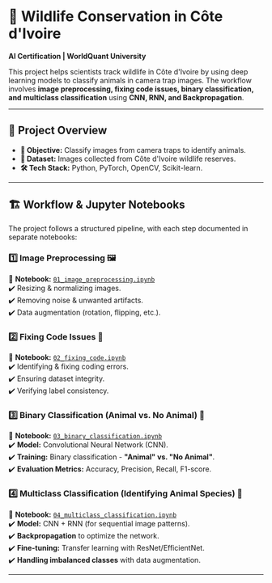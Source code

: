 # 🦁 Wildlife Conservation in Côte d'Ivoire  
**AI Certification | WorldQuant University**  

This project helps scientists track wildlife in Côte d'Ivoire by using deep learning models to classify animals in camera trap images. The workflow involves **image preprocessing, fixing code issues, binary classification, and multiclass classification** using **CNN, RNN, and Backpropagation**.  

---

## 📌 **Project Overview**  
- **🎯 Objective:** Classify images from camera traps to identify animals.  
- **📂 Dataset:** Images collected from Côte d'Ivoire wildlife reserves.  
- **🛠 Tech Stack:** Python, PyTorch, OpenCV, Scikit-learn.  

---

## 🏗️ **Workflow & Jupyter Notebooks**  
The project follows a structured pipeline, with each step documented in separate notebooks:  

### **1️⃣ Image Preprocessing 🖼️**  
📌 **Notebook:** [`01_image_preprocessing.ipynb`](notebooks/01_image_preprocessing.ipynb)  
✔️ Resizing & normalizing images.  
✔️ Removing noise & unwanted artifacts.  
✔️ Data augmentation (rotation, flipping, etc.).  

### **2️⃣ Fixing Code Issues 🔧**  
📌 **Notebook:** [`02_fixing_code.ipynb`](notebooks/02_fixing_code.ipynb)  
✔️ Identifying & fixing coding errors.  
✔️ Ensuring dataset integrity.  
✔️ Verifying label consistency.  

### **3️⃣ Binary Classification (Animal vs. No Animal) 🐾**  
📌 **Notebook:** [`03_binary_classification.ipynb`](notebooks/03_binary_classification.ipynb)  
✔️ **Model:** Convolutional Neural Network (CNN).  
✔️ **Training:** Binary classification - **"Animal" vs. "No Animal"**.  
✔️ **Evaluation Metrics:** Accuracy, Precision, Recall, F1-score.  

### **4️⃣ Multiclass Classification (Identifying Animal Species) 🦓**  
📌 **Notebook:** [`04_multiclass_classification.ipynb`](notebooks/04_multiclass_classification.ipynb)  
✔️ **Model:** CNN + RNN (for sequential image patterns).  
✔️ **Backpropagation** to optimize the network.  
✔️ **Fine-tuning:** Transfer learning with ResNet/EfficientNet.  
✔️ **Handling imbalanced classes** with data augmentation.  

---
 
